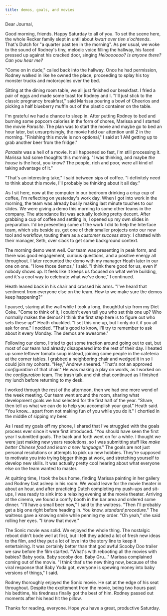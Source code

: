 ```yaml
---
title: demos, goals, and movies
---
```


Dear Journal,

Good morning, friends. Happy Saturday to all of you. To set the scene
here, the whole Recker family slept in until about *kwart over tien
s'ochtends*. That's Dutch for "a quarter past ten in the morning". As
per usual, we woke to the sound of Rodney's tiny, melodic voice filling
the hallway, his faced pressed up against his cracked door, singing
*Helooooooo? Is anyone there? Can you hear me?*

"Come on in dude," called back into the hallway. Once he had permission,
Rodney walked in like he owned the place, proceeding to splay his toy
monster trucks and motorcycles over the bed.

Sitting at the dining room table, we all just finished our breakfast. I
fried a pair of eggs and made some toast for Rodney and I. "I'll just
stick to the classic pregnancy breakfast," said Marissa pouring a bowl
of Cheerios and picking a half blueberry muffin out of the plastic
container on the table.

I'm grateful we had a chance to sleep in. After putting Rodney to bed
and burning some popcorn calories in the form of chores, Marissa and I
started the movie *Parasite*. The plan was to start the movie and maybe
go to bed an hour later, but unsurprisingly, the movie held our
attention until 2 in the morning. "Finishing this movie is non
optional," I said at 1 AM getting up to grab another beer from the
fridge."

*Parasite* was a hell of a movie. It all happened so fast, I'm still
processing it. Marissa had some thoughts this morning. "I was thinking,
and maybe *the house* is the host, you know? The people, rich and poor,
were all kind of taking advantage of it."

"That's an interesting take," I said between sips of coffee. "I
definitely need to think about this movie, I'll probably be thinking
about it all day."

As I sit here, now at the computer in our bedroom drinking a crisp cup
of coffee, I'm reflecting on yesterday's work day. When I got into work
in the morning, the team was already busily making last minute touches
to our slides. We were giving a demo this morning to some other teams in
the company. The attendance list was actually looking pretty decent.
After grabbing a cup of coffee and settling in, I opened up my own
slides in preparation. I'd be presenting some of the work I did to help
the Interface team, which sits beside us, get one of their smaller
projects onto our new tool and workflow, touting them as a *customer
success story*. I chatted with their manager, Seth, over slack to get
some background context.

The morning demo went well. Our team was presenting in peak form, and
there was good engagement, curious questions, and a positive energy all
throughout. I later recounted the demo with my manager Heath later in
our one on one. "I love those demos," I said. "I think there good for
us, even if nobody shows up. It feels like it keeps us focused on what
we're building, and it's a cool way to celebrate what we've done," I
continued.

Heath leaned back in his chair and crossed his arms. "I've heard that
sentiment from everyone else on the team. How to we make sure the demos
keep happening?"

I paused, staring at the wall while I took a long, thoughtful sip from
my Diet Coke. "Come to think of it, I couldn't even tell you who set
this one up? Who normally makes the demos? I think the first step here
is to figure out who sets these up!" Heath chuckled. "I set this one up,
but I only do it if you all ask for one." I nodded. "That's good to
know, I'll try to remember to ask about it every Monday. The demos are
awesome."

Following our demo, I tried to get some traction around going out to
eat, but most of our team had already disappeared into the rest of their
day. I heated up some leftover tomato soup instead, joining some people
in the cafeteria at the corner tables. I grabbed a neighboring chair and
wedged it in so I could join my cohorts. "Hey," Andrew sneered. "That's
not an approved *configuration* of that chair." He was making a play on
words, as I worked on the *configuration* team. The trash talk and chit
chat continued as I finished my lunch before returning to my desk.

I worked through the rest of the afternoon, then we had one more wend of
the week meeting. Our team went around the room, sharing what
development goals we had selected for the first half of the year.
"Share, then tell us what we can do to help you accomplish your goal."
Heath said. "You know… apart from not making fun of you while you do
it." I chortled in the middle of sipping my beer.

As I read my goals off my phone, I shared that I've struggled with the
goals process ever since it were first introduced. "You should have seen
the first year I submitted goals. The back and forth went on for a
while. I thought we were just making new years resolutions, so I was
submitting stuff like *make better Chinese food* and *learn a new
language*." The goals are not just personal resolutions or attempts to
pick up new hobbies. They're supposed to motivate you into trying bigger
things at work, and stretching yourself to develop new skills. It was
actually pretty cool hearing about what everyone else on the team wanted
to master.

At quitting time, I took the bus home, finding Marissa painting in her
gallery and Rodney fast asleep in his room. We would leave for the movie
theater in about an hour, and after practicing Dutch completing my
push-ups and sit-ups, I was ready to sink into a relaxing evening at the
movie theater. Arriving at the cinema, we found a comfy booth in the bar
area and ordered some dinner. "I'll have a small beer now," I said to
the waitress. "Then I'll probably get a big one right before heading in.
You know, *standard procedure*." The waitress gave a knowing smile while
penning my order. "Oh yeah," she said rolling her eyes. "I know that
move."

The Sonic movie was solid. We enjoyed the whole thing. The nostalgic
reboot didn't bode well at first, but I felt they added a lot of fresh
new ideas to the film, and they put a lot of love into the story line to
keep it entertaining. It was certainly better than that god awful Scooby
Doo trailer we saw before the film started. "What's with rebooting all
the movies with babies? Baby yoda. Baby scooby doo. Baby Gru…" Marissa
complained coming out of the movie. "I think that's the new thing now,
because of the viral response that Baby Yoda got, everyone is spewing
money into baby versions of things," I said.

Rodney thoroughly enjoyed the Sonic movie. He sat at the edge of his
seat throughout. Despite the excitement from the movie, being two hours
past his bedtime, his tiredness finally got the best of him. Rodney
passed out moments after his head hit the pillow.

Thanks for reading, everyone. Hope you have a great, productive
Saturday.

